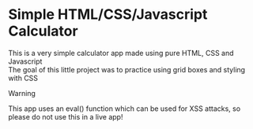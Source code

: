 # Simple HTML/CSS/Javascript Calculator

This is a very simple calculator app made using pure HTML, CSS and Javascript  
The goal of this little project was to practice using grid boxes and styling with CSS

> [!WARNING]
This app uses an eval() function which can be used for XSS attacks, so please do not use this in a live app!
